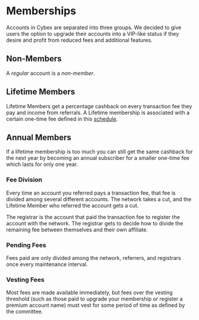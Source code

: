# Memberships

Accounts in Cybex are separated into three groups. We decided to give users
the option to upgrade their accounts into a VIP-like status if they desire and
profit from reduced fees and additional features.

## Non-Members

A *regular* account is a *non-member*.

## Lifetime Members

Lifetime Members get a percentage cashback on every transaction fee they pay
and income from referrals. A Lifetime membership is associated with a certain one-time fee
defined in this [schedule](/explorer/fees).

## Annual Members

If a lifetime membership is too much you can still get the same cashback for the
next year by becoming an annual subscriber for a smaller one-time fee which
lasts for only one year.

### Fee Division

Every time an account you referred pays a transaction fee, that fee is divided
among several different accounts. The network takes a cut, and the Lifetime
Member who referred the account gets a cut.

The registrar is the account that paid the transaction fee to register the
account with the network. The registrar gets to decide how to divide the
remaining fee between themselves and their own affiliate.

### Pending Fees

Fees paid are only divided among the network, referrers, and registrars once
every maintenance interval.
                 
### Vesting Fees

Most fees are made available immediately, but fees over the vesting threshold
(such as those paid to upgrade your membership or register a premium account
name) must vest for some period of time as defined by the committee.
